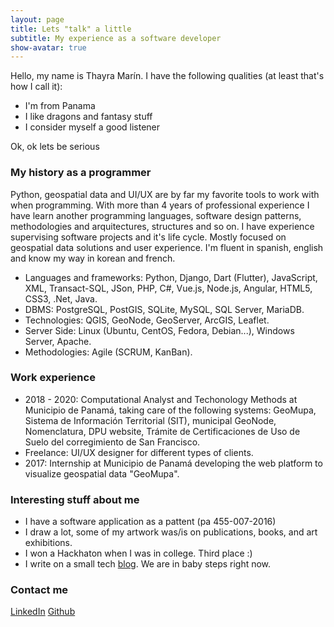 ```yaml
---
layout: page
title: Lets "talk" a little
subtitle: My experience as a software developer
show-avatar: true
---
```


Hello, my name is Thayra Marín. I have the following qualities (at least that's how I call it):

- I'm from Panama
- I like dragons and fantasy stuff
- I consider myself a good listener

Ok, ok lets be serious

### My history as a programmer

Python, geospatial data and UI/UX are by far my favorite tools to work with when programming. With more than 4 years of professional experience I have learn another programming languages, software design patterns, methodologies and arquitectures, structures and so on. I have experience supervising software projects and it's life cycle. Mostly focused on geospatial data solutions and user experience.  I'm fluent in spanish, english and know my way in korean and french. 

- Languages and frameworks: Python, Django, Dart (Flutter), JavaScript, XML, Transact-SQL, JSon, PHP, C#, Vue.js, Node.js, Angular, HTML5, CSS3,  .Net, Java.
- DBMS: PostgreSQL, PostGIS, SQLite, MySQL, SQL Server, MariaDB.           
- Technologies: QGIS, GeoNode, GeoServer, ArcGIS, Leaflet.
- Server Side: Linux (Ubuntu, CentOS, Fedora, Debian...), Windows Server, Apache. 
- Methodologies: Agile (SCRUM, KanBan).

### Work experience

- 2018 - 2020: Computational Analyst and Techonology Methods at Municipio de Panamá, taking care of the following systems: GeoMupa, Sistema de Información Territorial (SIT), municipal GeoNode, Nomenclatura, DPU website, Trámite de Certificaciones de Uso de Suelo del corregimiento de San Francisco. 
- Freelance: UI/UX designer for different types of clients.
- 2017: Internship at Municipio de Panamá developing the web platform to visualize geospatial data "GeoMupa".


### Interesting stuff about me

- I have a software application as a pattent (pa 455-007-2016)
- I draw a lot, some of my artwork was/is on publications, books, and art exhibitions.
- I won a Hackhaton when I was in college. Third place :) 
- I write on a small tech [blog](https://www.anotherprogrammer.com/). We are in baby steps right now. 

### Contact me
[LinkedIn](https://www.linkedin.com/in/thayra-marin-90602b135/)
[Github](https://github.com/Thayvee)

